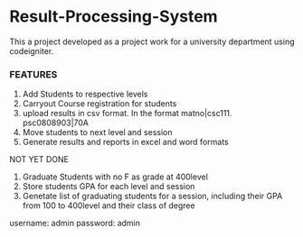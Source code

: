 # Result-Processing-System
This a project developed as a project work for a university department using codeigniter.
<p><h3>FEATURES</h3></p>
<ol>
<li>Add Students to respective levels</li>
<li>Carryout Course registration for students</li>
<li>upload results in csv format. In the format 
matno|csc111.
psc0808903|70A</li>
<li>Move students to next level and session</li>
<li>Generate results and reports in excel and word formats</li>
</ol>

<p>NOT YET DONE</p>
<ol>
<li>Graduate Students with no F as grade at 400level</li>
<li>Store students GPA for each level and session</li>
<li>Genetate list of graduating students for a session, including their GPA from 100 to 400level and their class of degree</li>
</ol>

username: admin
password: admin
